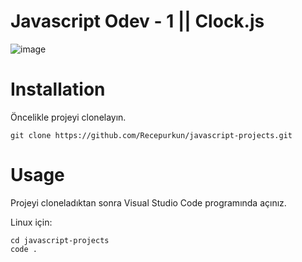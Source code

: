 # Javascript Odev - 1 || Clock.js

![image](/image.jpg)

# **Installation**

Öncelikle projeyi clonelayın.
```
git clone https://github.com/Recepurkun/javascript-projects.git
```

# **Usage**
Projeyi cloneladıktan sonra Visual Studio Code programında açınız.

Linux için:
```
cd javascript-projects
code .
```